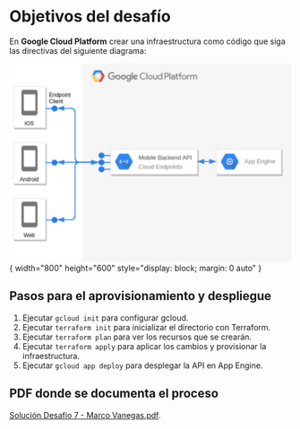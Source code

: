 # Objetivos del desafío

En **Google Cloud Platform** crear una infraestructura como código que siga las directivas del siguiente diagrama:

![Diagrama](images/diagram.png){ width="800" height="600" style="display: block; margin: 0 auto" }

## Pasos para el aprovisionamiento y despliegue

1. Ejecutar `gcloud init` para configurar gcloud.
1. Ejecutar `terraform init` para inicializar el directorio con Terraform.
2. Ejecutar `terraform plan` para ver los recursos que se crearán.
3. Ejecutar `terraform apply` para aplicar los cambios y provisionar la infraestructura.
2. Ejecutar `gcloud app deploy` para desplegar la API en App Engine.

## PDF donde se documenta el proceso

[Solución Desafio 7 - Marco Vanegas.pdf](Solución_Desafio_7_-_Marco_Vanegas.pdf).
